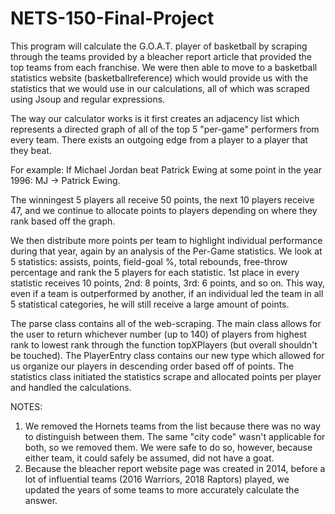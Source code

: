 # NETS-150-Final-Project

This program will calculate the G.O.A.T. player of basketball by scraping through the teams provided by a bleacher report article that provided the top teams from each franchise. We were then able to move to a basketball statistics website (basketballreference) which would provide us with the statistics that we would use in our calculations, all of which was scraped using Jsoup and regular expressions. 

The way our calculator works is it first creates an adjacency list which represents a directed graph of all of the top 5 "per-game" performers from every team. There exists an outgoing edge from a player to a player that they beat. 

For example: If Michael Jordan beat Patrick Ewing at some point in the year 1996:
MJ -> Patrick Ewing. 

The winningest 5 players all receive 50 points, the next 10 players receive 47, and we continue to allocate points to players depending on where they rank based off the graph. 

We then distribute more points per team to highlight individual performance during that year, again by an analysis of the Per-Game statistics. We look at 5 statistics: assists, points, field-goal %, total rebounds, free-throw percentage and rank the 5 players for each statistic. 1st place in every statistic receives 10 points, 2nd: 8 points, 3rd: 6 points, and so on. This way, even if a team is outperformed by another, if an individual led the team in all 5 statistical categories, he will still receive a large amount of points. 

The parse class contains all of the web-scraping.
The main class allows for the user to return whichever number (up to 140) of players from highest rank to lowest rank through the function topXPlayers (but overall shouldn't be touched). 
The PlayerEntry class contains our new type which allowed for us organize our players in descending order based off of points. 
The statistics class initiated the statistics scrape and allocated points per player and handled the calculations. 

NOTES: 
1. We removed the Hornets teams from the list because there was no way to distinguish between them. The same "city code" wasn't applicable for both, so we removed them. We were safe to do so, however, because either team, it could safely be assumed, did not have a goat. 
2. Because the bleacher report website page was created in 2014, before a lot of influential teams (2016 Warriors, 2018 Raptors) played, we updated the years of some teams to more accurately calculate the answer.   